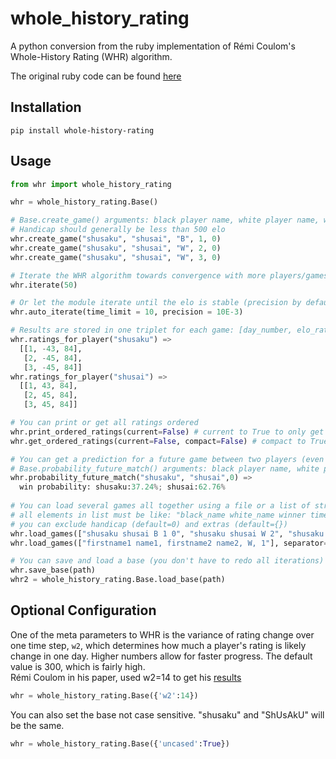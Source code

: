 # whole_history_rating
A python conversion from the ruby implementation of Rémi Coulom's Whole-History Rating (WHR) algorithm.

The original ruby code can be found [here](https://github.com/goshrine/whole_history_rating)


Installation
------------

```shell
pip install whole-history-rating
```

Usage
-----

```py
from whr import whole_history_rating

whr = whole_history_rating.Base()

# Base.create_game() arguments: black player name, white player name, winner, day number, handicap
# Handicap should generally be less than 500 elo
whr.create_game("shusaku", "shusai", "B", 1, 0)
whr.create_game("shusaku", "shusai", "W", 2, 0)
whr.create_game("shusaku", "shusai", "W", 3, 0)

# Iterate the WHR algorithm towards convergence with more players/games, more iterations are needed.
whr.iterate(50)

# Or let the module iterate until the elo is stable (precision by default 10E-3) with a time limit of 10 seconds by default
whr.auto_iterate(time_limit = 10, precision = 10E-3)

# Results are stored in one triplet for each game: [day_number, elo_rating, uncertainty]
whr.ratings_for_player("shusaku") => 
  [[1, -43, 84], 
   [2, -45, 84], 
   [3, -45, 84]]
whr.ratings_for_player("shusai") => 
  [[1, 43, 84], 
   [2, 45, 84], 
   [3, 45, 84]]

# You can print or get all ratings ordered
whr.print_ordered_ratings(current=False) # current to True to only get the last rank estimation
whr.get_ordered_ratings(current=False, compact=False) # compact to True to not have the name before each ranks

# You can get a prediction for a future game between two players (even non existing players)
# Base.probability_future_match() arguments: black player name, white player name, handicap
whr.probability_future_match("shusaku", "shusai",0) =>
  win probability: shusaku:37.24%; shusai:62.76%
  
# You can load several games all together using a file or a list of string representing the game
# all elements in list must be like: "black_name white_name winner time_step handicap extras" 
# you can exclude handicap (default=0) and extras (default={})
whr.load_games(["shusaku shusai B 1 0", "shusaku shusai W 2", "shusaku shusai W 3 0"])
whr.load_games(["firstname1 name1, firstname2 name2, W, 1"], separator=",")

# You can save and load a base (you don't have to redo all iterations)
whr.save_base(path)
whr2 = whole_history_rating.Base.load_base(path)
```

Optional Configuration
----------------------

One of the meta parameters to WHR is the variance of rating change over one time step, `w2`,
which determines how much a player's rating is likely change in one day.  Higher numbers allow for faster progress.
The default value is 300, which is fairly high.  
Rémi Coulom in his paper, used w2=14 to get his [results](https://www.remi-coulom.fr/WHR/WHR.pdf)

```py
whr = whole_history_rating.Base({'w2':14})
```

You can also set the base not case sensitive. "shusaku" and "ShUsAkU" will be the same.

```py
whr = whole_history_rating.Base({'uncased':True})
```
